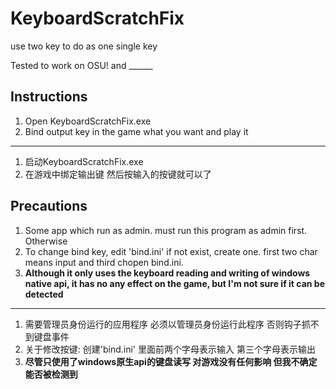 # KeyboardScratchFix
use two key to do as one single key

Tested to work on OSU! and ______

## Instructions
1. Open KeyboardScratchFix.exe
2. Bind output key in the game what you want and play it
---
1. 启动KeyboardScratchFix.exe
2. 在游戏中绑定输出键 然后按输入的按键就可以了

## Precautions
1. Some app which run as admin. must run this program as admin first. Otherwise
2. To change bind key, edit 'bind.ini' if not exist, create one. first two char means input and third chopen bind.ini.
3. **Although it only uses the keyboard reading and writing of windows native api, it has no any effect on the game, but I'm not sure if it can be detected**
---
1. 需要管理员身份运行的应用程序 必须以管理员身份运行此程序 否则钩子抓不到键盘事件
2. 关于修改按键: 创建'bind.ini' 里面前两个字母表示输入 第三个字母表示输出
3. **尽管只使用了windows原生api的键盘读写 对游戏没有任何影响 但我不确定能否被检测到**
